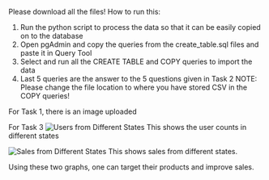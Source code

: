 Please download all the files!
How to run this:
1. Run the python script to process the data so that it can be easily copied on to the database
2. Open pgAdmin and copy the queries from the create_table.sql files and paste it in Query Tool
3. Select and run all the CREATE TABLE and COPY queries to import the data
4. Last 5 queries are the answer to the 5 questions given in Task 2
NOTE: Please change the file location to where you have stored CSV in the COPY queries!

For Task 1, there is an image uploaded 


For Task 3
![Users from Different States](https://user-images.githubusercontent.com/42695189/217102285-1151dc41-cbe1-4134-9edf-cb06ba88d2c5.jpeg)
This shows the user counts in different states

![Sales from Different States](https://user-images.githubusercontent.com/42695189/217103534-bc79f9c2-1e6c-4c98-bfb9-7800847093fb.jpeg)
This shows sales from different states.

Using these two graphs, one can target their products and improve sales.
